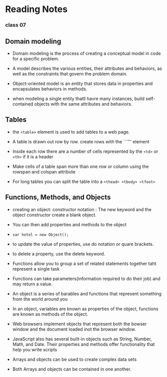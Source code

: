 # Reading Notes
### class 07


## Domain modeling

- Domain modeling is the process of creating a conceptual model in code for a specific problem.

- A model describes the various entities, their attributes and behaviors, as well as the constraints that govern the problem domain. 

- Object-oriented model is an entity that stores data in properties and encapsulates behaviors in methods.

- when modeling a single entity thatll havre many instances, build self-contained objects with the same attributes and behaviors.

## Tables

-  the ```<table>``` element is used to add tables to a web page.

- A table is drawn out row by row. create rows with the ```<tr>''' element

- Inside each row there are a number of cells represented by the ```<td>``` or ```<th>``` if it is a header

- Make cells of a table span more than one row or column using the rowspan and colspan attribute

- For long tables you can split the table into a ```<thead> <tbody> <tfoot> ```

## Functions, Methods, and Objects

- creating an object: constructor notation : The new keyword and the object constructor create a blank object. 

- You can then add properties and methods to the object

- ``` var hotel = new Object(); ```

- to update the value of properties, use do notation or quare brackets.

- to delete a property, use the delete keyword.

- Functions allow you to group a set of related statements together taht represent a single task

- Functions can take parameters(information required to do their job) and may return a value.

- An object is a series of barables and functions that represent something from the world around you

- In an object, variables are known as properties of the object, functions are known as methods of the object.

- Web browsers implement objects that represent both the bowser window and the document loaded inot the browser window.

- JavaScript also has several built-in objects such as String, Number, Math, and Date. Their properties and methods offer functionality  that help you write scripts

- Arrays and objects can be used to create complex data sets

- Both Arrays and objects can be contained in one another.



